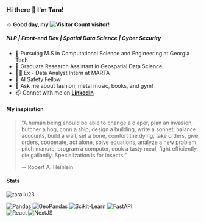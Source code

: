 ### Hi there 👋 I'm Tara!

#### ☺️ Good day, my ![Visitor Count](https://profile-counter.glitch.me/drunken-boat/count.svg) visitor!

##### NLP | Front-end Dev | Spatial Data Science | Cyber Security

- 🐝 Pursuing M.S in Computational Science and Engineering at Georgia Tech
- 🌱 Graduate Research Assistant in Geospatial Data Science
- 👩‍💻 Ex - Data Analyst Intern at MARTA
- 🧷 AI Safety Fellow
- 💬 Ask me about fashion, metal music, books, and gym! 
- 📫 Connet with me on **[LinkedIn](https://www.linkedin.com/in/tara-tingyu-liu/)**



#### My inspiration
> “A human being should be able to change a diaper, plan an invasion, butcher a hog, conn a ship, design a building, write a sonnet, balance accounts, build a wall, set a bone, comfort the dying, take orders, give orders, cooperate, act alone, solve equations, analyze a new problem, pitch manure, program a computer, cook a tasty meal, fight efficiently, die gallantly. Specialization is for insects.”
> 
> -- Robert A. Heinlein

#### Stats
<p><img align="mid" src="https://github-readme-stats.vercel.app/api?username=taraliu23" alt="taraliu23" /></p>



![Pandas](https://img.shields.io/badge/Pandas-150458?style=flat-square&logo=pandas&logoColor=white)
![GeoPandas](https://img.shields.io/badge/GeoPandas-139C5A?style=flat-square&logo=geopandas&logoColor=white)
![Scikit-Learn](https://img.shields.io/badge/sklearn-F7931E?style=flat-square&logo=scikit-learn&logoColor=white)
![FastAPI](https://img.shields.io/badge/FastAPI-009688?style=flat-square&logo=fastapi&logoColor=white)
<br>
![React](https://img.shields.io/badge/React-61DAFB?style=flat-square&logo=react&logoColor=grey)
![NextJS](https://img.shields.io/badge/NextJS-000000?style=flat-square&logo=next.js&logoColor=white)
<br>
